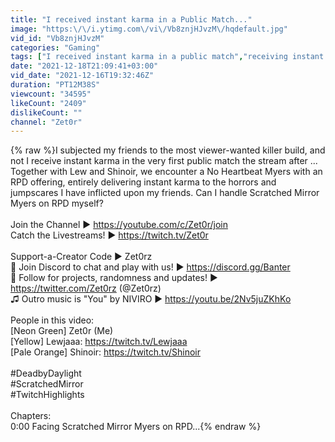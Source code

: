 ```yaml
---
title: "I received instant karma in a Public Match..."
image: "https:\/\/i.ytimg.com\/vi\/Vb8znjHJvzM\/hqdefault.jpg"
vid_id: "Vb8znjHJvzM"
categories: "Gaming"
tags: ["I received instant karma in a public match","receiving instant karma in public match","we received karma in public match"]
date: "2021-12-18T21:09:41+03:00"
vid_date: "2021-12-16T19:32:46Z"
duration: "PT12M38S"
viewcount: "34595"
likeCount: "2409"
dislikeCount: ""
channel: "Zet0r"
---
```

{% raw %}I subjected my friends to the most viewer-wanted killer build, and not I receive instant karma in the very first public match the stream after ...<br />Together with Lew and Shinoir, we encounter a No Heartbeat Myers with an RPD offering, entirely delivering instant karma to the horrors and jumpscares I have inflicted upon my friends. Can I handle Scratched Mirror Myers on RPD myself?<br /><br />Join the Channel ▶ <a rel="nofollow" target="blank" href="https://youtube.com/c/Zet0r/join">https://youtube.com/c/Zet0r/join</a><br />Catch the Livestreams! ▶ <a rel="nofollow" target="blank" href="https://twitch.tv/Zet0r">https://twitch.tv/Zet0r</a><br /><br />Support-a-Creator Code ▶ Zet0rz<br />👥 Join Discord to chat and play with us! ▶ <a rel="nofollow" target="blank" href="https://discord.gg/Banter">https://discord.gg/Banter</a><br />💬 Follow for projects, randomness and updates! ▶ <a rel="nofollow" target="blank" href="https://twitter.com/Zet0rz">https://twitter.com/Zet0rz</a> (@Zet0rz)<br />♫ Outro music is &quot;You&quot; by NIVIRO ▶ <a rel="nofollow" target="blank" href="https://youtu.be/2Nv5juZKhKo">https://youtu.be/2Nv5juZKhKo</a><br /><br />People in this video:<br />[Neon Green] Zet0r (Me)<br />[Yellow] Lewjaaa: <a rel="nofollow" target="blank" href="https://twitch.tv/Lewjaaa">https://twitch.tv/Lewjaaa</a><br />[Pale Orange] Shinoir: <a rel="nofollow" target="blank" href="https://twitch.tv/Shinoir">https://twitch.tv/Shinoir</a><br /><br />#DeadbyDaylight<br />#ScratchedMirror<br />#TwitchHighlights<br /><br />Chapters:<br />0:00 Facing Scratched Mirror Myers on RPD...{% endraw %}
